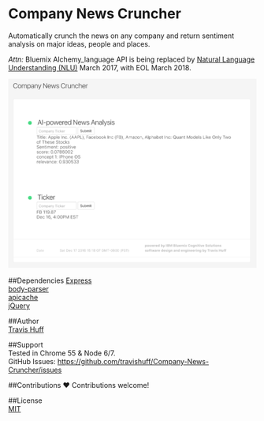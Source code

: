 # Company News Cruncher
Automatically crunch the news on any company and return sentiment analysis on major ideas, people and places.  

*Attn:* Bluemix Alchemy_language API is being replaced by [Natural Language Understanding (NLU)](https://www.ibm.com/blogs/bluemix/2017/02/hello-nlu/) March 2017, with EOL March 2018.


![Company News Cruncher Screenshot](client/img/CNC-screen.png)


##Dependencies
[Express](https://github.com/expressjs/express)  
[body-parser](https://github.com/expressjs/body-parser)  
[apicache](https://github.com/kwhitley/apicache)  
[jQuery](http://jquery.com)  

##Author  
[Travis Huff](huff.travis@gmail.com)  

##Support  
Tested in Chrome 55 & Node 6/7.  
GitHub Issues: <https://github.com/travishuff/Company-News-Cruncher/issues>

##Contributions
❤️ Contributions welcome!  

##License  
[MIT](https://github.com/travishuff/razorframe/blob/master/LICENSE)

